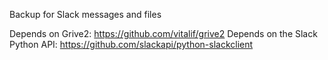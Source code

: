 Backup for Slack messages and files

Depends on Grive2: https://github.com/vitalif/grive2
Depends on the Slack Python API: https://github.com/slackapi/python-slackclient
